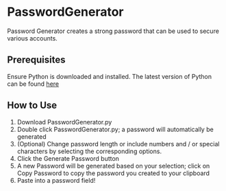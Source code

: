 # PasswordGenerator

Password Generator creates a strong password that can be used to secure various accounts.

## Prerequisites

Ensure Python is downloaded and installed. The latest version of Python can be found [here](https://www.python.org/downloads/)

## How to Use 
1. Download PasswordGenerator.py
2. Double click PasswordGenerator.py; a password will automatically be generated
3. (Optional) Change password length or include numbers and / or special characters by selecting the corresponding options.
5. Click the Generate Password button
6. A new Password will be generated based on your selection; click on Copy Password to copy the password you created to your clipboard
7. Paste into a password field!

